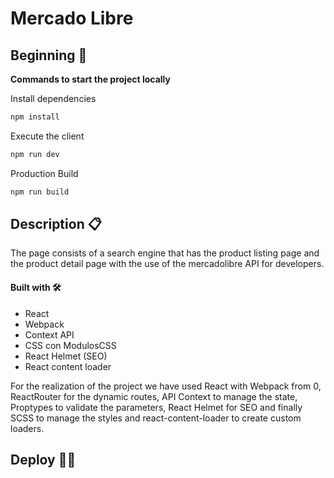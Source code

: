 # Mercado Libre 

## Beginning 🚀

**Commands to start the project locally** 

Install dependencies
```bash
npm install
```
Execute the client
```bash
npm run dev
```
Production Build
```bash
npm run build
```

## Description 📋
The page consists of a search engine that has the product listing page and the product detail page with the use of the mercadolibre API for developers.

#### Built with 🛠️
   * React
   * Webpack
   * Context API
   * CSS con ModulosCSS
   * React Helmet (SEO)
   * React content loader

For the realization of the project we have used React with Webpack from 0, ReactRouter for the dynamic routes, API Context to manage the state, Proptypes to validate the parameters, React Helmet for SEO and finally SCSS to manage the styles and react-content-loader to create custom loaders.

## Deploy 🙌😎
